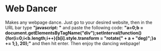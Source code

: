 # Web Dancer
Makes any webpage dance. Just go to your desired website, then in the URL bar type **"javascript: "** and paste the following code: **"a=0;b = document.getElementsByTagName("div");setInterval(function(){for(i=0;i<b.length;i++){b[i].style.transform = "rotate(" + a + "deg)";}a += 1;}, 20);"** and then hit enter. Then enjoy the dancing webpage!
